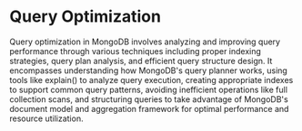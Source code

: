 # Query Optimization

Query optimization in MongoDB involves analyzing and improving query performance through various techniques including proper indexing strategies, query plan analysis, and efficient query structure design. It encompasses understanding how MongoDB's query planner works, using tools like explain() to analyze query execution, creating appropriate indexes to support common query patterns, avoiding inefficient operations like full collection scans, and structuring queries to take advantage of MongoDB's document model and aggregation framework for optimal performance and resource utilization.